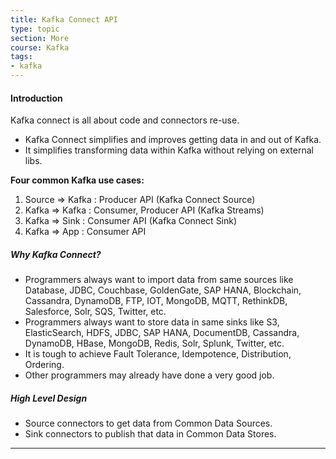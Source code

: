 ```yaml
---
title: Kafka Connect API
type: topic
section: More
course: Kafka
tags:
- kafka
---
```

#### Introduction
Kafka connect is all about code and connectors re-use.
- Kafka Connect simplifies and improves getting data in and out of Kafka.
- It simplifies transforming data within Kafka without relying on external libs.

**Four common Kafka use cases:**
1. Source => Kafka : Producer API (Kafka Connect Source)
2. Kafka => Kafka : Consumer, Producer API (Kafka Streams)
3. Kafka => Sink : Consumer API (Kafka Connect Sink)
4. Kafka => App : Consumer API

##### Why Kafka Connect?
- Programmers always want to import data from same sources like Database, JDBC, Couchbase, GoldenGate, SAP HANA, Blockchain, Cassandra, DynamoDB, FTP, IOT, MongoDB, MQTT, RethinkDB, Salesforce, Solr, SQS, Twitter, etc.
- Programmers always want to store data in same sinks like S3, ElasticSearch, HDFS, JDBC, SAP HANA, DocumentDB, Cassandra, DynamoDB, HBase, MongoDB, Redis, Solr, Splunk, Twitter, etc.
- It is tough to achieve Fault Tolerance, Idempotence, Distribution, Ordering.
- Other programmers may already have done a very good job.

##### High Level Design
- Source connectors to get data from Common Data Sources.
- Sink connectors to publish that data in Common Data Stores.



---